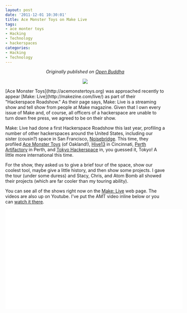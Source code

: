 ```yaml
--- 
layout: post
date: '2011-12-01 10:30:01'
title: Ace Monster Toys on Make Live
tags: 
- ace monter toys
- Hacking
- Technology
- hackerspaces
categories:
- Hacking
- Technology
---
```

<p style="text-align:center"><em>Originally published on <a href="http://www.openbuddha.com/2011/12/01/Ace-Monster-Toys-on-Make-Live/">Open Buddha</a></em></p>
<p style="text-align:center"><img src="http://i.imgur.com/sVxnG.jpg"></p>
[Ace Monster Toys](http://acemonstertoys.org) was approached recently to appear [Make: Live](http://makezine.com/live/) as part of their "Hackerspace Roadshow." As their page says, Make: Live is a streaming show and tell show from people at Make magazine. Given that I own every issue of Make and, of course, all officers of a hackerspace are unable to turn down free press, we agreed to be on their show.

Make: Live had done a first Hackerspace Roadshow this last year, profiling a number of other hackerspaces around the United States, including our sister (cousin?) space in San Francisco, [Noisebridge](http://noisebridge.net). This time, they profiled [Ace Monster Toys](http://acemonstertoys.org) (of Oakland!), [Hive13](http://www.hive13.org)</a> in Cincinnati, 
[Perth Artifactory](http://artifactory.org.au/) in Perth, and [Tokyo Hackerspace](http://tokyohackerspace.org) in, you guessed it, Tokyo! A little more international this time.

For the show, they asked us to give a brief tour of the space, show our coolest tool, maybe give a little history, and then show some projects. I gave the tour (under some duress) and Stacy, Chris, and Atom Bomb all showed their projects (which are far cooler than my touring ability). 

You can see all of the shows right now on the [Make: Live](http://makezine.com/live/) web page. The videos are also up on Youtube. I've put the AMT video inline below or you can [watch it there](http://youtu.be/qIummpkWOAI). 

<div align="center"><object width="560" height="315"><param name="movie" value="http://www.youtube.com/v/qIummpkWOAI?version=3&amp;hl=en_US"></param><param name="allowFullScreen" value="true"></param><param name="allowscriptaccess" value="always"></param><embed src="http://www.youtube.com/v/qIummpkWOAI?version=3&amp;hl=en_US" type="application/x-shockwave-flash" width="560" height="315" allowscriptaccess="always" allowfullscreen="true"></embed></object></a></div>